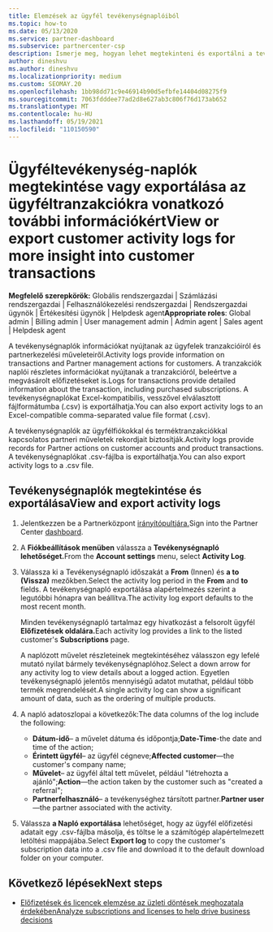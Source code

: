 ```yaml
---
title: Elemzések az ügyfél tevékenységnaplóiból
ms.topic: how-to
ms.date: 05/13/2020
ms.service: partner-dashboard
ms.subservice: partnercenter-csp
description: Ismerje meg, hogyan lehet megtekinteni és exportálni a tevékenységnaplókat, hogy betekintést nyerjen az ügyfélfiók tranzakcióiba és az ügyfelekhez kapcsolódó egyéb partnerkezelési tevékenységekbe.
author: dineshvu
ms.author: dineshvu
ms.localizationpriority: medium
ms.custom: SEOMAY.20
ms.openlocfilehash: 1bb98dd71c9e46914b90d5efbfe14404d08275f9
ms.sourcegitcommit: 7063fdddee77ad2d8e627ab3c806f76d173ab652
ms.translationtype: MT
ms.contentlocale: hu-HU
ms.lasthandoff: 05/19/2021
ms.locfileid: "110150590"
---
```

# <a name="view-or-export-customer-activity-logs-for-more-insight-into-customer-transactions"></a><span data-ttu-id="40da6-103">Ügyféltevékenység-naplók megtekintése vagy exportálása az ügyféltranzakciókra vonatkozó további információkért</span><span class="sxs-lookup"><span data-stu-id="40da6-103">View or export customer activity logs for more insight into customer transactions</span></span>

<span data-ttu-id="40da6-104">**Megfelelő szerepkörök:** Globális rendszergazdai | Számlázási rendszergazdai | Felhasználókezelési rendszergazdai | Rendszergazdai ügynök | Értékesítési ügynök | Helpdesk agent</span><span class="sxs-lookup"><span data-stu-id="40da6-104">**Appropriate roles**: Global admin | Billing admin | User management admin | Admin agent | Sales agent | Helpdesk agent</span></span>

<span data-ttu-id="40da6-105">A tevékenységnaplók információkat nyújtanak az ügyfelek tranzakcióiról és partnerkezelési műveleteiről.</span><span class="sxs-lookup"><span data-stu-id="40da6-105">Activity logs provide information on transactions and Partner management actions for customers.</span></span> <span data-ttu-id="40da6-106">A tranzakciók naplói részletes információkat nyújtanak a tranzakcióról, beleértve a megvásárolt előfizetéseket is.</span><span class="sxs-lookup"><span data-stu-id="40da6-106">Logs for transactions provide detailed information about the transaction, including purchased subscriptions.</span></span> <span data-ttu-id="40da6-107">A tevékenységnaplókat Excel-kompatibilis, vesszővel elválasztott fájlformátumba (.csv) is exportálhatja.</span><span class="sxs-lookup"><span data-stu-id="40da6-107">You can also export activity logs to an Excel-compatible comma-separated value file format (.csv).</span></span>

<span data-ttu-id="40da6-108">A tevékenységnaplók az ügyfélfiókokkal és terméktranzakciókkal kapcsolatos partneri műveletek rekordjait biztosítják.</span><span class="sxs-lookup"><span data-stu-id="40da6-108">Activity logs provide records for Partner actions on customer accounts and product transactions.</span></span> <span data-ttu-id="40da6-109">A tevékenységnaplókat .csv-fájlba is exportálhatja.</span><span class="sxs-lookup"><span data-stu-id="40da6-109">You can also export activity logs to a .csv file.</span></span>

## <a name="view-and-export-activity-logs"></a><span data-ttu-id="40da6-110">Tevékenységnaplók megtekintése és exportálása</span><span class="sxs-lookup"><span data-stu-id="40da6-110">View and export activity logs</span></span>

1. <span data-ttu-id="40da6-111">Jelentkezzen be a Partnerközpont [irányítópultjára.](https://partner.microsoft.com/dashboard)</span><span class="sxs-lookup"><span data-stu-id="40da6-111">Sign into the Partner Center [dashboard](https://partner.microsoft.com/dashboard).</span></span>

2. <span data-ttu-id="40da6-112">A **Fiókbeállítások menüben** válassza a **Tevékenységnapló lehetőséget.**</span><span class="sxs-lookup"><span data-stu-id="40da6-112">From the **Account settings** menu, select **Activity Log**.</span></span>

3. <span data-ttu-id="40da6-113">Válassza ki a Tevékenységnapló időszakát a **From** (Innen) és **a to (Vissza)** mezőkben.</span><span class="sxs-lookup"><span data-stu-id="40da6-113">Select the activity log period in the **From** and **to** fields.</span></span> <span data-ttu-id="40da6-114">A tevékenységnapló exportálása alapértelmezés szerint a legutóbbi hónapra van beállítva.</span><span class="sxs-lookup"><span data-stu-id="40da6-114">The activity log export defaults to the most recent month.</span></span>

   <span data-ttu-id="40da6-115">Minden tevékenységnapló tartalmaz egy hivatkozást a felsorolt ügyfél **Előfizetések oldalára.**</span><span class="sxs-lookup"><span data-stu-id="40da6-115">Each activity log provides a link to the listed customer's **Subscriptions** page.</span></span>

   <span data-ttu-id="40da6-116">A naplózott művelet részleteinek megtekintéséhez válasszon egy lefelé mutató nyilat bármely tevékenységnaplóhoz.</span><span class="sxs-lookup"><span data-stu-id="40da6-116">Select a down arrow for any activity log to view details about a logged action.</span></span> <span data-ttu-id="40da6-117">Egyetlen tevékenységnapló jelentős mennyiségű adatot mutathat, például több termék megrendelését.</span><span class="sxs-lookup"><span data-stu-id="40da6-117">A single activity log can show a significant amount of data, such as the ordering of multiple products.</span></span>

4. <span data-ttu-id="40da6-118">A napló adatoszlopai a következők:</span><span class="sxs-lookup"><span data-stu-id="40da6-118">The data columns of the log include the following:</span></span>
   - <span data-ttu-id="40da6-119">**Dátum-idő**– a művelet dátuma és időpontja;</span><span class="sxs-lookup"><span data-stu-id="40da6-119">**Date-Time**-the date and time of the action;</span></span>
   - <span data-ttu-id="40da6-120">**Érintett ügyfél**– az ügyfél cégneve;</span><span class="sxs-lookup"><span data-stu-id="40da6-120">**Affected customer**—the customer's company name;</span></span>
   - <span data-ttu-id="40da6-121">**Művelet**– az ügyfél által tett művelet, például "létrehozta a ajánló";</span><span class="sxs-lookup"><span data-stu-id="40da6-121">**Action**—the action taken by the customer such as "created a referral";</span></span>
   - <span data-ttu-id="40da6-122">**Partnerfelhasználó**– a tevékenységhez társított partner.</span><span class="sxs-lookup"><span data-stu-id="40da6-122">**Partner user**—the partner associated with the activity.</span></span>

5. <span data-ttu-id="40da6-123">Válassza **a Napló exportálása** lehetőséget, hogy az ügyfél előfizetési adatait egy .csv-fájlba másolja, és töltse le a számítógép alapértelmezett letöltési mappájába.</span><span class="sxs-lookup"><span data-stu-id="40da6-123">Select **Export log** to copy the customer's subscription data into a .csv file and download it to the default download folder on your computer.</span></span>

## <a name="next-steps"></a><span data-ttu-id="40da6-124">Következő lépések</span><span class="sxs-lookup"><span data-stu-id="40da6-124">Next steps</span></span>

- [<span data-ttu-id="40da6-125">Előfizetések és licencek elemzése az üzleti döntések meghozatala érdekében</span><span class="sxs-lookup"><span data-stu-id="40da6-125">Analyze subscriptions and licenses to help drive business decisions</span></span>](analyze-subscriptions-licenses.md)
